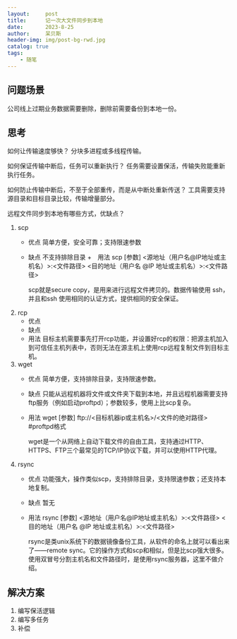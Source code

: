 ```yaml
---
layout:     post
title:      记一次大文件同步到本地
date:       2023-8-25
author:     呆贝斯
header-img: img/post-bg-rwd.jpg
catalog: true
tags:
    - 随笔
---
```

## 问题场景

公司线上过期业务数据需要删除，删除前需要备份到本地一份。

## 思考

如何让传输速度够快？
    分块多进程或多线程传输。

如何保证传输中断后，任务可以重新执行？
    任务需要设置保活，传输失败能重新执行任务。

如何防止传输中断后，不至于全部重传，而是从中断处重新传送？
    工具需要支持源目录和目标目录比较，传输增量部分。

远程文件同步到本地有哪些方式，优缺点？

1. scp
    + 优点
        简单方便，安全可靠；支持限速参数
    + 缺点
        不支持排除目录
    +　用法
        scp [参数] <源地址（用户名@IP地址或主机名）>:<文件路径> <目的地址（用户名 @IP 地址或主机名）>:<文件路径>

        scp就是secure copy，是用来进行远程文件拷贝的。数据传输使用 ssh，并且和ssh 使用相同的认证方式，提供相同的安全保证。
2. rcp
    + 优点
    + 缺点
    + 用法
        目标主机需要事先打开rcp功能，并设置好rcp的权限：把源主机加入到可信任主机列表中，否则无法在源主机上使用rcp远程复制文件到目标主机。
3. wget
    + 优点
        简单方便，支持排除目录，支持限速参数。
    + 缺点
        只能从远程机器将文件或文件夹下载到本地，并且远程机器需要支持ftp服务（例如启动proftpd）；参数较多，使用上比scp复杂。
    + 用法
        wget [参数] ftp://<目标机器ip或主机名>/<文件的绝对路径> #proftpd格式

        wget是一个从网络上自动下载文件的自由工具，支持通过HTTP、HTTPS、FTP三个最常见的TCP/IP协议下载，并可以使用HTTP代理。
4. rsync
    + 优点
        功能强大，操作类似scp，支持排除目录，支持限速参数；还支持本地复制。
    + 缺点
        暂无
    + 用法
        rsync [参数] <源地址（用户名@IP地址或主机名）>:<文件路径> <目的地址（用户名 @IP 地址或主机名）>:<文件路径>

        rsync是类unix系统下的数据镜像备份工具，从软件的命名上就可以看出来了——remote sync。它的操作方式和scp和相似，但是比scp强大很多。使用双冒号分割主机名和文件路径时，是使用rsync服务器，这里不做介绍。

## 解决方案

1. 编写保活逻辑
2. 编写多任务
3. 补偿
